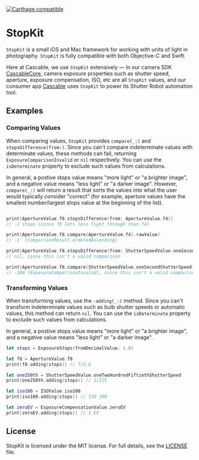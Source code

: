 [![Carthage compatible](https://img.shields.io/badge/Carthage-compatible-4BC51D.svg?style=flat)](https://github.com/Carthage/Carthage)

#  StopKit

`StopKit` is a small iOS and Mac framework for working with units of light in photography. `StopKit` is fully compatible with both Objective-C and Swift.

Here at Cascable, we use `StopKit` extensively — In our camera SDK [CascableCore](https://developer.cascable.se/), camera exposure properties such as shutter speed, aperture, exposure compensation, ISO, etc are all `StopKit` values, and our consumer app [Cascable](http://cascable.se/) uses `StopKit` to power its Shutter Robot automation tool.

## Examples

### Comparing Values

When comparing values, `StopKit` provides `compare(_:)` and `stopsDifference(from:)`. Since you can't compare indeterminate values with determinate values, these methods can fail, returning `ExposureComparisonInvalid` or `nil`  respectively. You can use the `isDeterminate` property to exclude such values from calculations.

In general, a postive stops value means "more light" or "a brighter image", and a negative value means "less light" or "a darker image". However, `compare(_:)` will return a result that sorts the values into what the user would typically consider "correct" (for example, aperture values have the smallest number/largest stops value at the beginning of the list).

```swift

print(ApertureValue.f8.stopsDifference(from: ApertureValue.f4))
// -2 stops (since f8 lets less light through than f4)

print(ApertureValue.f8.compare(ApertureValue.f4).rawValue)
// -1  (ComparisonResult.orderedAscending)

print(ApertureValue.f8.stopsDifference(from: ShutterSpeedValue.oneSecondShutterSpeed))
// nil, since this isn't a valid comparison

print(ApertureValue.f8.compare(ShutterSpeedValue.oneSecondShutterSpeed).rawValue)
// -100 (ExposureComparisonInvalid), since this isn't a valid comparison
```


### Transforming Values

When transforming values, use the `-adding(_:)` method. Since you can't transform indeterminate values such as bulb shutter speeds or automatic values, this method can return `nil`. You can use the `isDeterminate` property to exclude such values from calculations.

In general, a postive stops value means "more light" or "a brighter image", and a negative value means "less light" or "a darker image".

```swift
let stops = ExposureStops(fromDecimalValue: 1.0)

let f8 = ApertureValue.f8
print(f8.adding(stops)) // f/5.6

let one250th = ShutterSpeedValue.oneTwoHundredFiftiethShutterSpeed
print(one250th.adding(stops)) // 1/125

let iso100 = ISOValue.iso100
print(iso100.adding(stops)) // ISO 200

let zeroEV = ExposureCompensationValue.zeroEV
print(zeroEV.adding(stops)) // 1 EV
```

## License

StopKit is licensed under the MIT license. For full details, see the [LICENSE](LICENSE) file.
